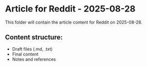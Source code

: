 # Article for Reddit - 2025-08-28

This folder will contain the article content for Reddit on 2025-08-28.

## Content structure:
- Draft files (.md, .txt)
- Final content
- Notes and references
